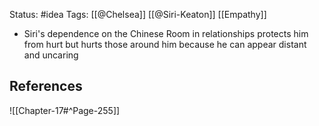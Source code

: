 Status: #idea
Tags: [[@Chelsea]] [[@Siri-Keaton]] [[Empathy]]

* Siri's dependence on the Chinese Room in relationships protects him from hurt but hurts those around him because he can appear distant and uncaring

## References

![[Chapter-17#^Page-255]]